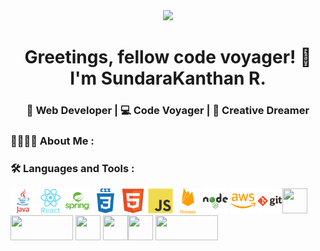 <div id="header" align="center">
  <img src="https://camo.githubusercontent.com/19db51af5f90f1b152bc0b9078f5fe97053955be5074f03f17019c70345bdcdb/68747470733a2f2f6d69726f2e6d656469756d2e636f6d2f6d61782f313336302f302a37513379765349765f7430696f4a2d5a2e676966" width="400"/>
</div>

<h1 align="center">Greetings, fellow code voyager! 🌟 I'm SundaraKanthan R.</h1>
<h3 align="center">🚀 Web Developer | 💻 Code Voyager | 🎨 Creative Dreamer</h3>

### 👨‍💻🙋‍♂️ About Me :

### :hammer_and_wrench: Languages and Tools :
<div>
  
   <img src="https://github.com/devicons/devicon/blob/master/icons/java/java-original-wordmark.svg" title="Java" alt="Java" width="40" height="40"/>
  <img src="https://github.com/devicons/devicon/blob/master/icons/react/react-original-wordmark.svg" title="React" alt="React" width="40" height="40"/>
  <img src="https://github.com/devicons/devicon/blob/master/icons/spring/spring-original-wordmark.svg" title="Spring" alt="Spring" width="40" height="40"/>
  <img src="https://github.com/devicons/devicon/blob/master/icons/css3/css3-plain-wordmark.svg"  title="CSS3" alt="CSS" width="40" height="40"/>
  <img src="https://github.com/devicons/devicon/blob/master/icons/html5/html5-original.svg" title="HTML5" alt="HTML" width="40" height="40"/>
  <img src="https://github.com/devicons/devicon/blob/master/icons/javascript/javascript-original.svg" title="JavaScript" alt="JavaScript" width="40" height="40"/>
  <img src="https://github.com/devicons/devicon/blob/master/icons/firebase/firebase-plain-wordmark.svg" title="Firebase" alt="Firebase" width="40" height="40"/>
  <img src="https://github.com/devicons/devicon/blob/master/icons/nodejs/nodejs-original-wordmark.svg" title="NodeJS" alt="NodeJS" width="40" height="40"/>
  <img src="https://github.com/devicons/devicon/blob/master/icons/amazonwebservices/amazonwebservices-plain-wordmark.svg" title="AWS" alt="AWS" width="40" height="40"/>
  <img src="https://github.com/devicons/devicon/blob/master/icons/git/git-original-wordmark.svg" title="Git" alt="Git" width="40" height="40"/><img src="https://brandslogos.com/wp-content/uploads/thumbs/bootstrap-logo.png" width="40" height="40"">
  <img src="https://inapp.com/wp-content/uploads/elementor/thumbs/express-js-01-1-q05uw85vt1jqloiy5k82sfy7tgvysgt1uqld8slsbc.png" width="100" height="40">
  <img src="https://pngimg.com/uploads/mysql/mysql_PNG23.png" width="40" height="40"">
  <img src="https://uxwing.com/wp-content/themes/uxwing/download/brands-and-social-media/postman-icon.png" width="40" height="40"><img src="https://upload.wikimedia.org/wikipedia/commons/1/19/C_Logo.png" width="40" height="40">
  <img src="https://miro.medium.com/v2/resize:fit:585/1*69OXNxfqIfRNhnBRqTH0Gg.png" width="100" height="40"><img src=""><img src=""><img src="">

</div>

